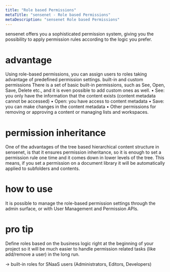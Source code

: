 ```yaml
---
title: "Role based Permissions"
metaTitle: "sensenet - Role based Permissions"
metaDescription: "sensenet Role based Permissions"
---
```


sensenet offers you a sophisticated permission system, giving you the possibility to apply permission rules according to the logic you prefer.

# advantage
Using role-based permissions, you can assign users to roles taking advantage of predefined permission settings.
built-in and custom permissions
There is a set of basic built-in permissions, such as See, Open, Save, Delete etc., and it is even possible to add custom ones as well.
•	See: you only have the information that the content exists (content metadata cannot be accessed)
•	Open: you have access to content metadata
•	Save: you can make changes in the content metadata
•	Other permissions for removing or approving a content or managing lists and workspaces.

# permission inheritance
One of the advantages of the tree based hierarchical content structure in sensenet, is that it ensures permission inheritance, so it is enough to set a permission rule one time and it comes down in lower levels of the tree. This means, if you set a permission on a document library it will be automatically applied to subfolders and contents.

# how to use
It is possible to manage the role-based permission settings through the admin surface, or with User Management and Permission APIs.

# pro tip
Define roles based on the business logic right at the beginning of your project so it will be much easier to handle permission related tasks (like add/remove a user) in the long run.

-> built-in roles for SNaaS users (Administrators, Editors, Developers)
